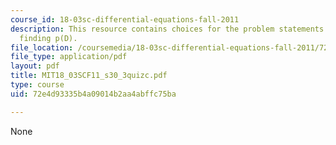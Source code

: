 ```yaml
---
course_id: 18-03sc-differential-equations-fall-2011
description: This resource contains choices for the problem statements related to
  finding p(D).
file_location: /coursemedia/18-03sc-differential-equations-fall-2011/72e4d93335b4a09014b2aa4abffc75ba_MIT18_03SCF11_s30_3quizc.pdf
file_type: application/pdf
layout: pdf
title: MIT18_03SCF11_s30_3quizc.pdf
type: course
uid: 72e4d93335b4a09014b2aa4abffc75ba

---
```

None